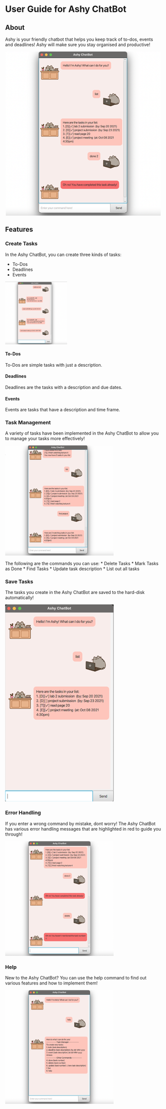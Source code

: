 # User Guide for Ashy ChatBot

## About
Ashy is your friendly chatbot that helps you keep track of to-dos, events and deadlines! Ashy will make sure you stay organised and productive! 
<p style="text-align: center"> <img  width="500" src="Ui.png"/></p>

## Features 

### Create Tasks
In the Ashy ChatBot, you can create three kinds of tasks: 
* To-Dos
* Deadlines 
* Events
<p> <img width="200" src="TaskCreation.png"/></p>

#### To-Dos
To-Dos are simple tasks with just a description.
#### Deadlines
Deadlines are the tasks with a description and due dates.
#### Events 
Events are tasks that have a description and time frame.

### Task Management 
A variety of tasks have been implemented in the Ashy ChatBot to allow you to manage your tasks more effectively! 
<p> <img width="350" src="TaskManagment.png"/></p>
The following are the commands you can use: 
* Delete Tasks
* Mark Tasks as Done
* Find Tasks
* Update task description
* List out all tasks 

### Save Tasks 
The tasks you create in the Ashy ChatBot are saved to the hard-disk automatically! 
<p> <img width="350" src="Save.png"/></p>

### Error Handling
If you enter a wrong command by mistake, dont worry! The Ashy ChatBot has various error handling messages that are highlighted in red to guide you through!
<p> <img width="350" src="ErrorHandling.png"/></p>

### Help
New to the Ashy ChatBot? You can use the help command to find out various features and how to implement them! 
<p> <img width="350" src="Help.png"/></p>





